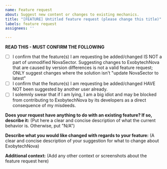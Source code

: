```yaml
---
name: Feature request
about: Suggest new content or changes to existing mechanics.
title: "[FEATURE] Untitled feature request (please change this title)"
labels: feature request
assignees: ''

---
```


**READ THIS - MUST CONFIRM THE FOLLOWING**
- [ ] I confirm that the feature(s) I am requesting be added/changed IS NOT a part of unmodified NovaSector. Suggesting changes to ExobytechNova that are caused by version differences is not a valid feature request; ONLY suggest changes where the solution isn't "update NovaSector to latest"
- [ ] I confirm that the feature(s) I am requesting be added/changed HAVE NOT been suggested by another user already.
- [ ] I solemnly swear that if I am lying, I am a big idiot and may be blocked from contributing to ExobytechNova by its developers as a direct consequence of my misdeeds.

**Does your request have anything to do with an existing feature? If so, describe it:**
(Put here a clear and concise description of what the current behavior is. Otherwise, put "N/A")

**Describe what you would like changed with regards to your feature:**
(A clear and concise description of your suggestion for what to change about ExobytechNova)

**Additional context:**
(Add any other context or screenshots about the feature request here)

